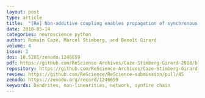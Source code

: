 ```yaml
---
layout: post
type: article
title:  "[Re] Non-additive coupling enables propagation of synchronous spiking activity in purely random networks"
date: 2018-05-14
categories: neuroscience python
author: Romain Cazé, Marcel Stimberg, and Benoît Girard
volume: 4
issue: 1
doi: 10.5281/zenodo.1246659
pdf: https://github.com/ReScience-Archives/Caze-Stimberg-Girard-2018/blob/master/article/Caze_2018.pdf
repository: https://github.com/ReScience-Archives/Caze-Stimberg-Girard-2018/
review: https://github.com/ReScience/ReScience-submission/pull/45
zenodo: https://zenodo.org/record/1246659
keywords: Dendrites, non-linearities, network, synfire chain
---
```

